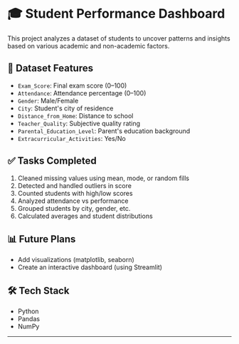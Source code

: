 # 🎓 Student Performance Dashboard

This project analyzes a dataset of students to uncover patterns and insights based on various academic and non-academic factors.

## 📂 Dataset Features

- `Exam_Score`: Final exam score (0–100)
- `Attendance`: Attendance percentage (0–100)
- `Gender`: Male/Female
- `City`: Student's city of residence
- `Distance_from_Home`: Distance to school
- `Teacher_Quality`: Subjective quality rating
- `Parental_Education_Level`: Parent's education background
- `Extracurricular_Activities`: Yes/No

## ✅ Tasks Completed

1. Cleaned missing values using mean, mode, or random fills
2. Detected and handled outliers in score
3. Counted students with high/low scores
4. Analyzed attendance vs performance
5. Grouped students by city, gender, etc.
6. Calculated averages and student distributions

## 📊 Future Plans

- Add visualizations (matplotlib, seaborn)
- Create an interactive dashboard (using Streamlit)

## 🛠 Tech Stack

- Python
- Pandas
- NumPy

---
